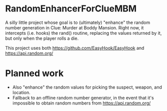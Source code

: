 # RandomEnhancerForClueMBM

A silly little project whose goal is to (ultimately) "enhance" the random number generation in Clue: Murder at Boddy Mansion.
Right now, it intercepts (i.e. hooks) the rand() routine, replacing the values returned by it, but only when the player rolls a die.

This project uses both https://github.com/EasyHook/EasyHook and https://api.random.org/

# Planned work

* Also "enhance" the random values for picking the suspect, weapon, and location.
* Fallback to an offline random number generator, in the event that it's impossible to obtain random numbers from https://api.random.org/
